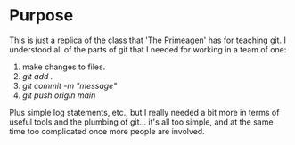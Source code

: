 # Purpose
This is just a replica of the class that 'The Primeagen' has for teaching git.  I understood all of the parts of git that I needed for working in a team of one:
1) make changes to files.
2) *git add .*
3) *git commit -m "message"*
4) *git push origin main*

Plus simple log statements, etc., but I really needed a bit more in terms of useful tools and the plumbing of git... it's all too simple, and at the same time too complicated once more people are involved.
